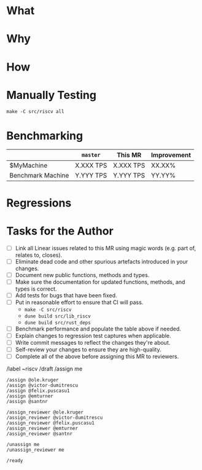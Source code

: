 <!-- 
    Link Linear issues using magic words. Examples of these are "Closes RV-XXX", "Part of RV-YYY"
    or "Relates to RV-ZZZ".
-->

# What

<!--
    Summarise the changes in this MR.
-->

# Why

<!-- 
    Explain why this MR is needed.
-->

# How

<!--
    Explain how the MR achieves its goal. If this is trivial, you may omit it.
-->

# Manually Testing

```
make -C src/riscv all
```

# Benchmarking

<!--
    Measure the impact on performance of this MR on your machine and the benchmark machine.
    Fill in the table below.
-->

|  | `master` | This MR | Improvement |
|--|----------|---------|-------------|
| $MyMachine | X.XXX TPS | X.XXX TPS | XX.XX% |
| Benchmark Machine | Y.YYY TPS | Y.YYY TPS | YY.YY% |

# Regressions

<!--
    Explain changes to regression test captures. If there are no changes to these, delete this
    section.
-->

# Tasks for the Author

- [ ] Link all Linear issues related to this MR using magic words (e.g. part of, relates to, closes).
- [ ] Eliminate dead code and other spurious artefacts introduced in your changes.
- [ ] Document new public functions, methods and types.
- [ ] Make sure the documentation for updated functions, methods, and types is correct.
- [ ] Add tests for bugs that have been fixed.
- [ ] Put in reasonable effort to ensure that CI will pass.
  - `make -C src/riscv`
  - `dune build src/lib_riscv`
  - `dune build src/rust_deps`
- [ ] Benchmark performance and populate the table above if needed.
- [ ] Explain changes to regression test captures when applicable.
- [ ] Write commit messages to reflect the changes they're about.
- [ ] Self-review your changes to ensure they are high-quality.
- [ ] Complete all of the above before assigning this MR to reviewers.

/label ~riscv
/draft
/assign me

<!--
    Once the MR is ready, run the following GitLab commands.
-->

```
/assign @ole.kruger
/assign @victor-dumitrescu
/assign @felix.puscasu1
/assign @emturner
/assign @santnr

/assign_reviewer @ole.kruger
/assign_reviewer @victor-dumitrescu
/assign_reviewer @felix.puscasu1
/assign_reviewer @emturner
/assign_reviewer @santnr

/unassign me
/unassign_reviewer me

/ready
```
